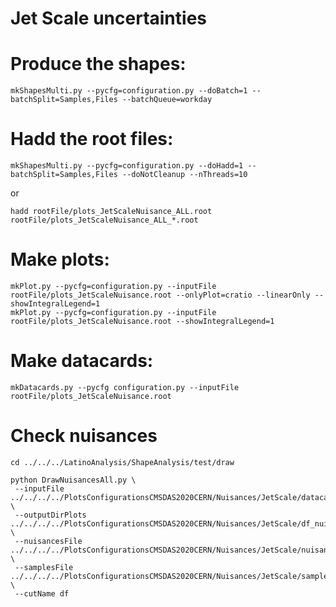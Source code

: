 Jet Scale uncertainties
=====================
    
# Produce the shapes:

    mkShapesMulti.py --pycfg=configuration.py --doBatch=1 --batchSplit=Samples,Files --batchQueue=workday

# Hadd the root files:

    mkShapesMulti.py --pycfg=configuration.py --doHadd=1 --batchSplit=Samples,Files --doNotCleanup --nThreads=10

or

    hadd rootFile/plots_JetScaleNuisance_ALL.root rootFile/plots_JetScaleNuisance_ALL_*.root

# Make plots:

    mkPlot.py --pycfg=configuration.py --inputFile rootFile/plots_JetScaleNuisance.root --onlyPlot=cratio --linearOnly --showIntegralLegend=1
    mkPlot.py --pycfg=configuration.py --inputFile rootFile/plots_JetScaleNuisance.root --showIntegralLegend=1

# Make datacards:

    mkDatacards.py --pycfg configuration.py --inputFile rootFile/plots_JetScaleNuisance.root


# Check nuisances

    cd ../../../LatinoAnalysis/ShapeAnalysis/test/draw

    python DrawNuisancesAll.py \
     --inputFile ../../../../PlotsConfigurationsCMSDAS2020CERN/Nuisances/JetScale/datacards/df/ptll/shapes/histos_df.root  \
     --outputDirPlots ../../../../PlotsConfigurationsCMSDAS2020CERN/Nuisances/JetScale/df_nuisance  \
     --nuisancesFile ../../../../PlotsConfigurationsCMSDAS2020CERN/Nuisances/JetScale/nuisances.py  \
     --samplesFile   ../../../../PlotsConfigurationsCMSDAS2020CERN/Nuisances/JetScale/samples.py \
     --cutName df

     
